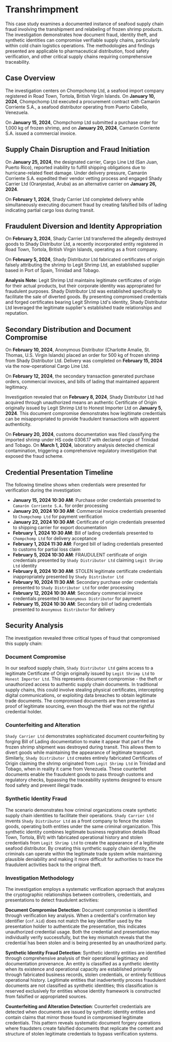 # Transhrimpment

This case study examines a documented instance of seafood supply chain fraud involving the transhipment and relabeling of frozen shrimp products. The investigation demonstrates how document fraud, identity theft, and synthetic identities can compromise verifiable supply chains, particularly within cold chain logistics operations. The methodologies and findings presented are applicable to pharmaceutical distribution, food safety verification, and other critical supply chains requiring comprehensive traceability.

## Case Overview

The investigation centers on Chompchomp Ltd, a seafood import company registered in Road Town, Tortola, British Virgin Islands. On **January 10, 2024**, Chompchomp Ltd executed a procurement contract with Camarón Corriente S.A., a seafood distributor operating from Puerto Cabello, Venezuela.

On **January 15, 2024**, Chompchomp Ltd submitted a purchase order for 1,000 kg of frozen shrimp, and on **January 20, 2024**, Camarón Corriente S.A. issued a commercial invoice.

## Supply Chain Disruption and Fraud Initiation

On **January 25, 2024**, the designated carrier, Cargo Line Ltd (San Juan, Puerto Rico), reported inability to fulfill shipping obligations due to hurricane-related fleet damage. Under delivery pressure, Camarón Corriente S.A. expedited their vendor vetting process and engaged Shady Carrier Ltd (Oranjestad, Aruba) as an alternative carrier on **January 26, 2024**.

On **February 1, 2024**, Shady Carrier Ltd completed delivery while simultaneously executing document fraud by creating falsified bills of lading indicating partial cargo loss during transit.

## Fraudulent Diversion and Identity Appropriation

On **February 3, 2024**, Shady Carrier Ltd transferred the allegedly destroyed goods to Shady Distributor Ltd, a recently incorporated entity registered in Road Town, Tortola, British Virgin Islands, operating as a front company.

On **February 5, 2024**, Shady Distributor Ltd fabricated certificates of origin falsely attributing the shrimp to Legit Shrimp Ltd, an established supplier based in Port of Spain, Trinidad and Tobago.

**Analysis Note:** Legit Shrimp Ltd maintains legitimate certificates of origin for their actual products, but their corporate identity was appropriated for fraudulent purposes. Shady Distributor Ltd was established specifically to facilitate the sale of diverted goods. By presenting compromised credentials and forged certificates bearing Legit Shrimp Ltd's identity, Shady Distributor Ltd leveraged the legitimate supplier's established trade relationships and reputation.

## Secondary Distribution and Document Compromise

On **February 10, 2024**, Anonymous Distributor (Charlotte Amalie, St. Thomas, U.S. Virgin Islands) placed an order for 500 kg of frozen shrimp from Shady Distributor Ltd. Delivery was completed on **February 15, 2024** via the now-operational Cargo Line Ltd.

On **February 12, 2024**, the secondary transaction generated purchase orders, commercial invoices, and bills of lading that maintained apparent legitimacy.

Investigation revealed that on **February 8, 2024**, Shady Distributor Ltd had acquired through unauthorized means an authentic Certificate of Origin originally issued by Legit Shrimp Ltd to Honest Importer Ltd on **January 5, 2024**. This document compromise demonstrates how legitimate credentials can be misappropriated to provide fraudulent transactions with apparent authenticity.

On **February 20, 2024**, customs documentation was filed classifying the imported shrimp under HS code 0306.17 with declared origin of Trinidad and Tobago. On **March 1, 2024**, laboratory analysis detected chemical contamination, triggering a comprehensive regulatory investigation that exposed the fraud scheme.

## Credential Presentation Timeline

The following timeline shows when credentials were presented for verification during the investigation:

- **January 15, 2024 10:30 AM**: Purchase order credentials presented to `Camarón Corriente S.A.` for order processing
- **January 20, 2024 10:30 AM**: Commercial invoice credentials presented to `Chompchomp Ltd` for payment verification
- **January 22, 2024 10:30 AM**: Certificate of origin credentials presented to shipping carrier for export documentation
- **February 1, 2024 10:30 AM**: Bill of lading credentials presented to `Chompchomp Ltd` for delivery acceptance
- **February 1, 2024 11:30 AM**: Forged bill of lading credentials presented to customs for partial loss claim
- **February 5, 2024 10:30 AM**: FRAUDULENT certificate of origin credentials presented by `Shady Distributor Ltd` claiming `Legit Shrimp Ltd` identity
- **February 8, 2024 10:30 AM**: STOLEN legitimate certificate credentials inappropriately presented by `Shady Distributor Ltd`
- **February 10, 2024 11:30 AM**: Secondary purchase order credentials presented to `Shady Distributor Ltd` for order processing
- **February 12, 2024 10:30 AM**: Secondary commercial invoice credentials presented to `Anonymous Distributor` for payment
- **February 15, 2024 10:30 AM**: Secondary bill of lading credentials presented to `Anonymous Distributor` for delivery

## Security Analysis

The investigation revealed three critical types of fraud that compromised this supply chain:

### Document Compromise
In our seafood supply chain, `Shady Distributor Ltd` gains access to a legitimate Certificate of Origin originally issued by `Legit Shrimp Ltd` to `Honest Importer Ltd`. This represents document compromise - the theft or unauthorized access to authentic supply chain documents. In traditional supply chains, this could involve stealing physical certificates, intercepting digital communications, or exploiting data breaches to obtain legitimate trade documents. The compromised documents are then presented as proof of legitimate sourcing, even though the thief was not the rightful credential holder.

### Counterfeiting and Alteration
`Shady Carrier Ltd` demonstrates sophisticated document counterfeiting by forging Bill of Lading documentation to make it appear that part of the frozen shrimp shipment was destroyed during transit. This allows them to divert goods while maintaining the appearance of legitimate transport. Similarly, `Shady Distributor Ltd` creates entirely fabricated Certificates of Origin claiming the shrimp originated from `Legit Shrimp Ltd` in Trinidad and Tobago, when in reality it came from Venezuela. These counterfeit documents enable the fraudulent goods to pass through customs and regulatory checks, bypassing the traceability systems designed to ensure food safety and prevent illegal trade.

### Synthetic Identity Fraud
The scenario demonstrates how criminal organizations create synthetic supply chain identities to facilitate their operations. `Shady Carrier Ltd` invents `Shady Distributor Ltd` as a front company to fence the stolen goods, operating both entities under the same criminal organization. This synthetic identity combines legitimate business registration details (Road Town, Tortola, BVI) with fabricated operational history and stolen credentials from `Legit Shrimp Ltd` to create the appearance of a legitimate seafood distributor. By creating this synthetic supply chain identity, the criminals can operate within the legitimate trade system while maintaining plausible deniability and making it more difficult for authorities to trace the fraudulent activities back to the original theft.


### Investigation Methodology

The investigation employs a systematic verification approach that analyzes the cryptographic relationships between controllers, credentials, and presentations to detect fraudulent activities:

**Document Compromise Detection**: Document compromise is identified through verification key analysis. When a credential's confirmation key identifier (`cnf.kid`) does not match the key identifier used by the presentation holder to authenticate the presentation, this indicates unauthorized credential usage. Both the credential and presentation may individually verify successfully, but the key mismatch reveals that the credential has been stolen and is being presented by an unauthorized party.

**Synthetic Identity Fraud Detection**: Synthetic identity entities are identified through comprehensive analysis of their operational legitimacy and documentation provenance. An entity is classified as a synthetic identity when its existence and operational capacity are established primarily through fabricated business records, stolen credentials, or entirely fictitious operational history. Legitimate entities that inadvertently process fraudulent documents are not classified as synthetic identities; this classification is reserved exclusively for entities whose identity framework is constructed from falsified or appropriated sources.

**Counterfeiting and Alteration Detection**: Counterfeit credentials are detected when documents are issued by synthetic identity entities and contain claims that mirror those found in compromised legitimate credentials. This pattern reveals systematic document forgery operations where fraudsters create falsified documents that replicate the content and structure of stolen legitimate credentials to bypass verification systems.